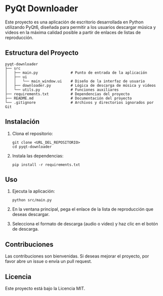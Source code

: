 # PyQt Downloader

Este proyecto es una aplicación de escritorio desarrollada en Python utilizando PyQt6, diseñada para permitir a los usuarios descargar música y videos en la máxima calidad posible a partir de enlaces de listas de reproducción.

## Estructura del Proyecto

```
pyqt-downloader
├── src
│   ├── main.py               # Punto de entrada de la aplicación
│   ├── ui
│   │   └── main_window.ui    # Diseño de la interfaz de usuario
│   ├── downloader.py         # Lógica de descarga de música y videos
│   └── utils.py              # Funciones auxiliares
├── requirements.txt          # Dependencias del proyecto
├── README.md                 # Documentación del proyecto
└── .gitignore                # Archivos y directorios ignorados por Git
```

## Instalación

1. Clona el repositorio:
   ```
   git clone <URL_DEL_REPOSITORIO>
   cd pyqt-downloader
   ```

2. Instala las dependencias:
   ```
   pip install -r requirements.txt
   ```

## Uso

1. Ejecuta la aplicación:
   ```
   python src/main.py
   ```

2. En la ventana principal, pega el enlace de la lista de reproducción que deseas descargar.

3. Selecciona el formato de descarga (audio o video) y haz clic en el botón de descarga.

## Contribuciones

Las contribuciones son bienvenidas. Si deseas mejorar el proyecto, por favor abre un issue o envía un pull request.

## Licencia

Este proyecto está bajo la Licencia MIT.